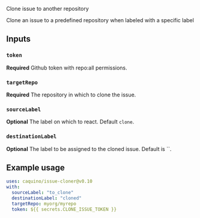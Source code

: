  Clone issue to another repository

Clone an issue to a predefined repository when labeled with a specific label

## Inputs

### `token`

**Required** Github token with repo:all permissions.

### `targetRepo`

**Required** The repository in which to clone the issue.

### `sourceLabel`

**Optional** The label on which to react. Default `clone`.

### `destinationLabel`
**Optional** The label to be assigned to the cloned issue. Default is ``.

## Example usage

```yml
uses: caquino/issue-cloner@v0.10
with:
  sourceLabel: "to_clone"
  destinationLabel: "cloned"
  targetRepo: myorg/myrepo
  token: ${{ secrets.CLONE_ISSUE_TOKEN }}
```
